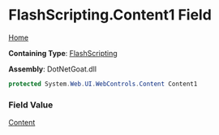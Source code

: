 # FlashScripting\.Content1 Field

[Home](../../../../../README.md)

**Containing Type**: [FlashScripting](../README.md)

**Assembly**: DotNetGoat\.dll

```csharp
protected System.Web.UI.WebControls.Content Content1
```

### Field Value

[Content](https://docs.microsoft.com/en-us/dotnet/api/system.web.ui.webcontrols.content)

